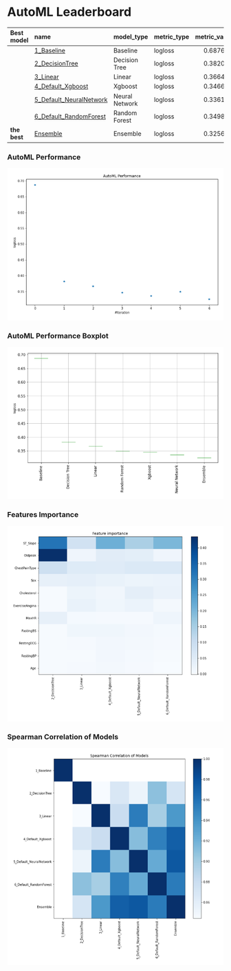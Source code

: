 # AutoML Leaderboard

| Best model   | name                                                         | model_type     | metric_type   |   metric_value |   train_time |
|:-------------|:-------------------------------------------------------------|:---------------|:--------------|---------------:|-------------:|
|              | [1_Baseline](1_Baseline/README.md)                           | Baseline       | logloss       |       0.687698 |         0.96 |
|              | [2_DecisionTree](2_DecisionTree/README.md)                   | Decision Tree  | logloss       |       0.382028 |        16.21 |
|              | [3_Linear](3_Linear/README.md)                               | Linear         | logloss       |       0.366499 |         2.14 |
|              | [4_Default_Xgboost](4_Default_Xgboost/README.md)             | Xgboost        | logloss       |       0.346662 |         4.27 |
|              | [5_Default_NeuralNetwork](5_Default_NeuralNetwork/README.md) | Neural Network | logloss       |       0.336193 |         2.83 |
|              | [6_Default_RandomForest](6_Default_RandomForest/README.md)   | Random Forest  | logloss       |       0.349817 |         3.98 |
| **the best** | [Ensemble](Ensemble/README.md)                               | Ensemble       | logloss       |       0.325606 |         0.88 |

### AutoML Performance
![AutoML Performance](ldb_performance.png)

### AutoML Performance Boxplot
![AutoML Performance Boxplot](ldb_performance_boxplot.png)

### Features Importance
![features importance across models](features_heatmap.png)



### Spearman Correlation of Models
![models spearman correlation](correlation_heatmap.png)

